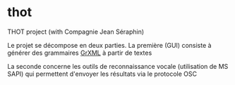 # thot
THOT project (with Compagnie Jean Séraphin)

Le projet se décompose en deux parties. La première (GUI) consiste à générer des grammaires [GrXML](https://www.w3.org/TR/speech-grammar/) à partir de textes 

La seconde concerne les outils de reconnaissance vocale (utilisation de MS SAPI) qui permettent d'envoyer les résultats via le protocole OSC
